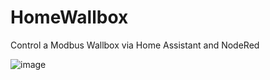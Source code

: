 # HomeWallbox
Control a Modbus Wallbox via Home Assistant and NodeRed

![image](https://github.com/user-attachments/assets/9f973b81-054c-4979-9916-cbfe5e7b9098)

